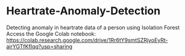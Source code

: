 # Heartrate-Anomaly-Detection
Detecting anomaly in heartrate data of a person using Isolation Forest  
Access the Google Colab notebook: https://colab.research.google.com/drive/1Rr6tY9smtSZRjyoEyRt-airYGTfKfIqq?usp=sharing

